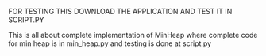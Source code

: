 FOR TESTING THIS DOWNLOAD THE APPLICATION AND TEST IT IN SCRIPT.PY 

This is all about complete implementation of MinHeap where complete code for min heap is in min_heap.py and testing is done at script.py
